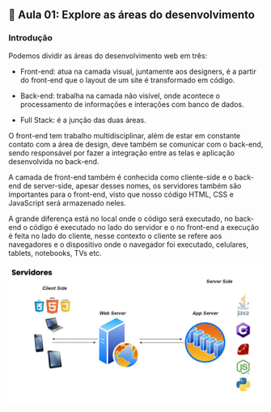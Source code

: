 ## 📝 Aula 01: Explore as áreas do desenvolvimento
### Introdução
Podemos dividir as áreas do desenvolvimento web em três: 
- Front-end: atua na camada visual, juntamente aos designers, é a partir do front-end que o layout de um site é transformado em código. 

- Back-end: trabalha na camada não visível, onde acontece o processamento de informações e interações com banco de dados. 

- Full Stack: é a junção das duas áreas.

O front-end tem trabalho multidisciplinar, além de estar em constante contato com a área de design, deve também se comunicar com o back-end, sendo responsável por fazer a integração entre as telas e aplicação desenvolvida no back-end. 

A camada de front-end também é conhecida como cliente-side e o back-end de server-side, apesar desses nomes, os servidores também são importantes para o front-end, visto que nosso código HTML, CSS e JavaScript será armazenado neles. 

A grande diferença está no local onde o código será executado, no back-end o código é executado no lado do servidor e o no front-end a execução é feita no lado do cliente, nesse contexto o cliente se refere aos navegadores e o dispositivo onde o navegador foi executado, celulares, tablets, notebooks, TVs etc.

<img src="../img/img-01.jpg" alt="imagem representando conceito de servidores" />